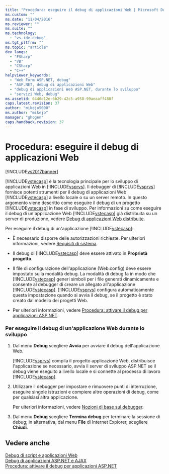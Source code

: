 ```yaml
---
title: "Procedura: eseguire il debug di applicazioni Web | Microsoft Docs"
ms.custom: ""
ms.date: "11/04/2016"
ms.reviewer: ""
ms.suite: ""
ms.technology: 
  - "vs-ide-debug"
ms.tgt_pltfrm: ""
ms.topic: "article"
dev_langs: 
  - "FSharp"
  - "VB"
  - "CSharp"
  - "C++"
helpviewer_keywords: 
  - "Web Form ASP.NET, debug"
  - "ASP.NET, debug di applicazioni Web"
  - "debug di applicazioni Web ASP.NET, durante lo sviluppo"
  - "servizi Web, debug"
ms.assetid: 6440d12e-6b29-42c5-a958-99aeaaff480f
caps.latest.revision: 37
author: "mikejo5000"
ms.author: "mikejo"
manager: "ghogen"
caps.handback.revision: 37
---
```

# Procedura: eseguire il debug di applicazioni Web
[!INCLUDE[vs2017banner](../code-quality/includes/vs2017banner.md)]

[!INCLUDE[vstecasp](../code-quality/includes/vstecasp_md.md)] è la tecnologia principale per lo sviluppo di applicazioni Web in [!INCLUDE[vsprvs](../code-quality/includes/vsprvs_md.md)].  Il debugger di [!INCLUDE[vsprvs](../code-quality/includes/vsprvs_md.md)] fornisce potenti strumenti per il debug di applicazioni Web [!INCLUDE[vstecasp](../code-quality/includes/vstecasp_md.md)] a livello locale o su un server remoto.  In questo argomento viene descritto come eseguire il debug di un progetto [!INCLUDE[vstecasp](../code-quality/includes/vstecasp_md.md)] in fase di sviluppo.  Per informazioni su come eseguire il debug di un'applicazione Web [!INCLUDE[vstecasp](../code-quality/includes/vstecasp_md.md)] già distribuita su un server di produzione, vedere [Debug di applicazioni Web distribuite](../debugger/debugging-deployed-web-applications.md).  
  
 Per eseguire il debug di un'applicazione [!INCLUDE[vstecasp](../code-quality/includes/vstecasp_md.md)]:  
  
-   È necessario disporre delle autorizzazioni richieste.  Per ulteriori informazioni, vedere [Requisiti di sistema](../debugger/aspnet-debugging-system-requirements.md).  
  
-   Il debug di [!INCLUDE[vstecasp](../code-quality/includes/vstecasp_md.md)] deve essere attivato in **Proprietà progetto**.  
  
-   Il file di configurazione dell'applicazione \(Web.config\) deve essere impostato sulla modalità debug.  La modalità di debug fa in modo che [!INCLUDE[vstecasp](../code-quality/includes/vstecasp_md.md)] generi simboli per i file generati dinamicamente e consente al debugger di creare un allegato all'applicazione [!INCLUDE[vstecasp](../code-quality/includes/vstecasp_md.md)].  [!INCLUDE[vsprvs](../code-quality/includes/vsprvs_md.md)] configura automaticamente questa impostazione quando si avvia il debug, se il progetto è stato creato dal modello dei progetti Web.  
  
-   Per ulteriori informazioni, vedere [Procedura: attivare il debug per applicazioni ASP.NET](../debugger/how-to-enable-debugging-for-aspnet-applications.md).  
  
### Per eseguire il debug di un'applicazione Web durante lo sviluppo  
  
1.  Dal menu **Debug** scegliere **Avvia** per avviare il debug dell'applicazione Web.  
  
     [!INCLUDE[vsprvs](../code-quality/includes/vsprvs_md.md)] compila il progetto applicazione Web, distribuisce l'applicazione se necessario, avvia il server di sviluppo ASP.NET se il debug viene eseguito a livello locale e si connette al processo di lavoro [!INCLUDE[vstecasp](../code-quality/includes/vstecasp_md.md)].  
  
2.  Utilizzare il debugger  per impostare e rimuovere punti di interruzione, eseguire singole istruzioni e compiere altre operazioni di debug, come per qualsiasi altra applicazione.  
  
     Per ulteriori informazioni, vedere [Nozioni di base sul debugger](../debugger/debugger-basics.md).  
  
3.  Dal menu **Debug** scegliere **Termina debug** per terminare la sessione di debug; in alternativa, dal menu **File** di Internet Explorer, scegliere **Chiudi**.  
  
## Vedere anche  
 [Debug di script e applicazioni Web](../debugger/debugging-web-applications-and-script.md)   
 [Debug di applicazioni ASP.NET e AJAX](../debugger/debugging-aspnet-and-ajax-applications.md)   
 [Procedura: attivare il debug per applicazioni ASP.NET](../debugger/how-to-enable-debugging-for-aspnet-applications.md)